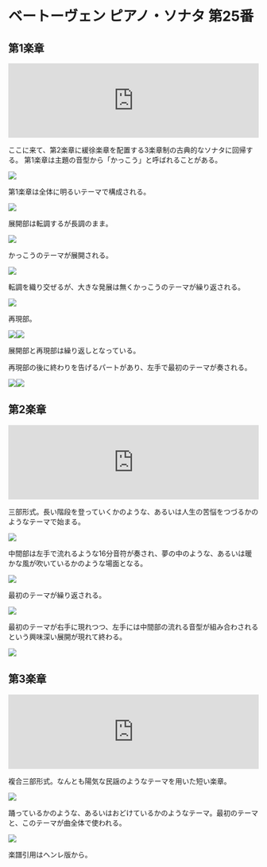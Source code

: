 # ベートーヴェン ピアノ・ソナタ 第25番

## 第1楽章

<iframe allow="autoplay *; encrypted-media *;" style="width:100%;max-width:660px;overflow:hidden;background:transparent;" sandbox="allow-forms allow-popups allow-same-origin allow-scripts allow-storage-access-by-user-activation allow-top-navigation-by-user-activation" src="https://embed.music.apple.com/us/album/piano-sonata-no-25-in-g-major-op-79-i-presto-alla-tedesca/947851407?i=947851420&app=music" height="150" frameborder="0"></iframe>

ここに来て、第2楽章に緩徐楽章を配置する3楽章制の古典的なソナタに回帰する。
第1楽章は主題の音型から「かっこう」と呼ばれることがある。

<img src="1121.jpg">

第1楽章は全体に明るいテーマで構成される。

<img src="1123.jpg">

展開部は転調するが長調のまま。

<img src="1120.jpg">

かっこうのテーマが展開される。

<img src="1119.jpg">

転調を織り交ぜるが、大きな発展は無くかっこうのテーマが繰り返される。

<img src="1122.jpg">

再現部。

<div style="display: flex;">
<img src="1118.jpg">
<img src="1125.jpg">
</div>


展開部と再現部は繰り返しとなっている。

再現部の後に終わりを告げるパートがあり、左手で最初のテーマが奏される。

<div style="display: flex;">
<img src="1124.jpg"><img src="1126.jpg">
</div>

## 第2楽章

<iframe allow="autoplay *; encrypted-media *;" style="width:100%;max-width:660px;overflow:hidden;background:transparent;" sandbox="allow-forms allow-popups allow-same-origin allow-scripts allow-storage-access-by-user-activation allow-top-navigation-by-user-activation" src="https://embed.music.apple.com/us/album/piano-sonata-no-25-in-g-major-op-79-ii-andante/947851407?i=947851421&app=music" height="150" frameborder="0"></iframe>

三部形式。長い階段を登っていくかのような、あるいは人生の苦悩をつづるかのようなテーマで始まる。

<img src="1127.jpg">

中間部は左手で流れるような16分音符が奏され、夢の中のような、あるいは暖かな風が吹いているかのような場面となる。

<img src="1128.jpg">

最初のテーマが繰り返される。

<img src="1129.jpg">

最初のテーマが右手に現れつつ、左手には中間部の流れる音型が組み合わされるという興味深い展開が現れて終わる。

<img src="1130.jpg">

## 第3楽章

<iframe allow="autoplay *; encrypted-media *;" style="width:100%;max-width:660px;overflow:hidden;background:transparent;" sandbox="allow-forms allow-popups allow-same-origin allow-scripts allow-storage-access-by-user-activation allow-top-navigation-by-user-activation" src="https://embed.music.apple.com/us/album/piano-sonata-no-25-in-g-major-op-79-iii-vivace/947851407?i=947851422&app=music" height="150" frameborder="0"></iframe>

複合三部形式。なんとも陽気な民謡のようなテーマを用いた短い楽章。

<img src="1153.jpg">

踊っているかのような、あるいはおどけているかのようなテーマ。最初のテーマと、このテーマが曲全体で使われる。

<img src="1154.jpg">

楽譜引用はヘンレ版から。
